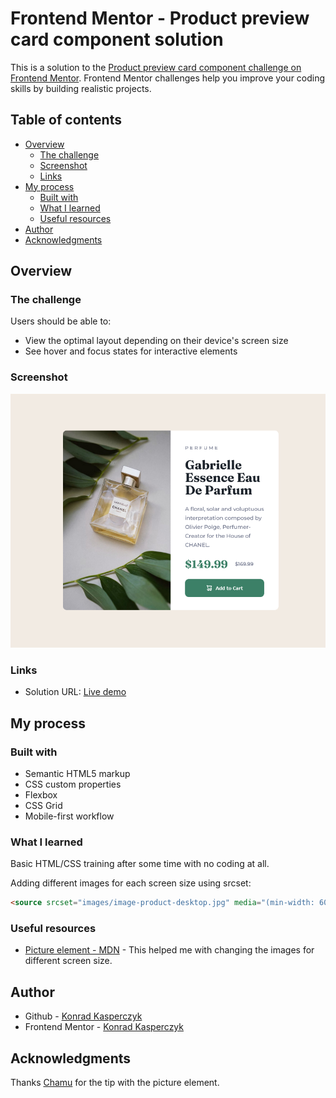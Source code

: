 # Frontend Mentor - Product preview card component solution

This is a solution to the [Product preview card component challenge on Frontend Mentor](https://www.frontendmentor.io/challenges/product-preview-card-component-GO7UmttRfa). Frontend Mentor challenges help you improve your coding skills by building realistic projects. 

## Table of contents

- [Overview](#overview)
  - [The challenge](#the-challenge)
  - [Screenshot](#screenshot)
  - [Links](#links)
- [My process](#my-process)
  - [Built with](#built-with)
  - [What I learned](#what-i-learned)
  - [Useful resources](#useful-resources)
- [Author](#author)
- [Acknowledgments](#acknowledgments)

## Overview

### The challenge

Users should be able to:

- View the optimal layout depending on their device's screen size
- See hover and focus states for interactive elements

### Screenshot

![](images/screenshot.png)

### Links

- Solution URL: [Live demo](https://kkasperczyk.github.io/product-preview-card-component-main/)

## My process

### Built with

- Semantic HTML5 markup
- CSS custom properties
- Flexbox
- CSS Grid
- Mobile-first workflow

### What I learned

Basic HTML/CSS training after some time with no coding at all.

Adding different images for each screen size using srcset:

```html
<source srcset="images/image-product-desktop.jpg" media="(min-width: 600px)">
```

### Useful resources

- [Picture element - MDN](https://developer.mozilla.org/en-US/docs/Learn/HTML/Multimedia_and_embedding/Responsive_images) - This helped me with changing the images for different screen size.
## Author

- Github - [Konrad Kasperczyk](https://github.com/kkasperczyk)
- Frontend Mentor - [Konrad Kasperczyk](https://www.frontendmentor.io/profile/kkasperczyk)

## Acknowledgments

Thanks [Chamu](https://github.com/ChamuMutezva) for the tip with the picture element.